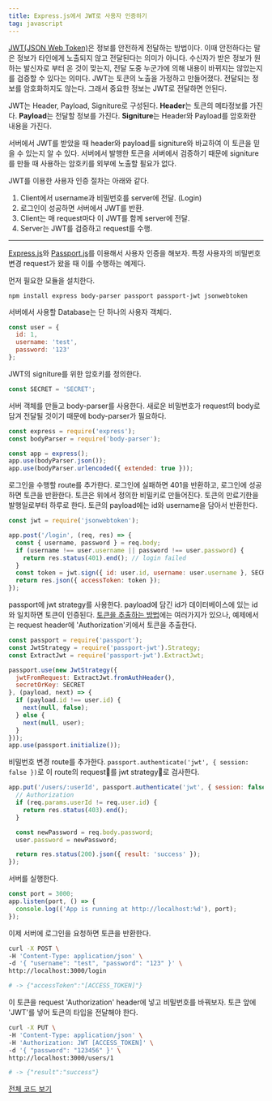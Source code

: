 ```yaml
---
title: Express.js에서 JWT로 사용자 인증하기
tag: javascript
---
```


[JWT(JSON Web Token)](https://jwt.io/introduction)은 정보를 안전하게 전달하는 방법이다. 이때 안전하다는 말은 정보가 타인에게 노출되지 않고 전달된다는 의미가 아니다. 수신자가 받은 정보가 원하는 발신자로 부터 온 것이 맞는지, 전달 도중 누군가에 의해 내용이 바뀌지는 않았는지를 검증할 수 있다는 의미다. JWT는 토큰의 노출을 가정하고 만들어졌다. 전달되는 정보를 암호화하지도 않는다. 그래서 중요한 정보는 JWT로 전달하면 안된다.

JWT는 Header, Payload, Signiture로 구성된다. **Header**는 토큰의 메타정보를 가진다. **Payload**는 전달할 정보를 가진다. **Signiture**는 Header와 Payload를 암호화한 내용을 가진다. 

서버에서 JWT를 받았을 때 header와 payload를 signiture와 바교하여 이 토큰을 믿을 수 있는지 알 수 있다. 서버에서 발행한 토큰을 서버에서 검증하기 때문에 signiture를 만들 때 사용하는 암호키를 외부에 노출할 필요가 없다.

JWT를 이용한 사용자 인증 절차는 아래와 같다.

1. Client에서 username과 비밀번호를 server에 전달. (Login)
2. 로그인이 성공하면 서버에서 JWT​를 반환.
3. Client는 매 request마다 ​이 JWT를 함께 server에 전달.
4. Server는 JWT를 검증하고 request를 수행.

---

[Express.js](https://expressjs.com/)와 [Passport.js](http://passportjs.org/)를 이용해서 사용자 인증을 해보자. 특정 사용자의 비밀번호 변경 request가 왔을 때 이를 수행하는 예제다.

먼저 필요한 모듈을 설치한다.

```
npm install express body-parser passport passport-jwt jsonwebtoken
```

서버에서 사용할 Database는 단 하나의 사용자 객체다.

```js
const user = {
  id: 1,
  username: 'test',
  password: '123'
};
```

JWT의 signiture를 위한 암호키를 정의한다. 

```js
const SECRET = 'SECRET';
```

서버 객체를 만들고 body-parser를 사용한다. 새로운 비밀번호가 request의 body로 담겨 전달될 것이기 때문에 body-parser가 필요하다.

```js
const express = require('express');
const bodyParser = require('body-parser');

const app = express();
app.use(bodyParser.json());
app.use(bodyParser.urlencoded({ extended: true }));
```

로그인을 수행할 route를 추가한다. 로그인에 실패하면 401을 반환하고, 로그인에 성공하면 토큰을 반환한다. 토큰은 위에서 정의한 비밀키로 만들어진다. 토큰의 만료기한을 발행일로부터 하루로 한다. 토큰의 payload에는 id와 username을 담아서 반환한다.

```js
const jwt = require('jsonwebtoken');

app.post('/login', (req, res) => {
  const { username, password } = req.body;
  if (username !== user.username || password !== user.password) {
    return res.status(401).end(); // login failed
  }
  const token = jwt.sign({ id: user.id, username: user.username }, SECRET, { expiresIn: '1d' });
  return res.json({ accessToken: token });
});
```

passport에 jwt strategy를 사용한다. payload에 담긴 id가 데이터베이스에 있는 id와 일치하면 토큰이 인증된다. [토큰을 추출하는 방법](https://github.com/themikenicholson/passport-jwt#extracting-the-jwt-from-the-request)에는 여러가지가 있으나, 예제에서는 request header에 'Authorization'키에서 토큰을 추출한다.

```js
const passport = require('passport');
const JwtStrategy = require('passport-jwt').Strategy;
const ExtractJwt = require('passport-jwt').ExtractJwt;

passport.use(new JwtStrategy({
  jwtFromRequest: ExtractJwt.fromAuthHeader(),
  secretOrKey: SECRET
}, (payload, next) => {
  if (payload.id !== user.id) {
    next(null, false);
  } else {
    next(null, user);
  }
}));
app.use(passport.initialize());
```

비밀번호 변경 route를 추가한다. `passport.authenticate('jwt', { session: false })`로 이 route의 request를 jwt strategy로 검사한다.

```js
app.put('/users/:userId', passport.authenticate('jwt', { session: false }), (req, res) => {
  // Authorization
  if (req.params.userId != req.user.id) {
    return res.status(403).end();
  }

  const newPassword = req.body.password;
  user.password = newPassword;

  return res.status(200).json({ result: 'success' });
});
```

서버를 실행한다.

```js
const port = 3000;
app.listen(port, () => {
  console.log(('App is running at http://localhost:%d'), port);
});
```

이제 서버에 로그인을 요청하면 토큰을 반환한다.

```sh
curl -X POST \
-H 'Content-Type: application/json' \
-d '{ "username": "test", "password": "123" }' \
http://localhost:3000/login

# -> {"accessToken":"[ACCESS_TOKEN]"}
```

이 토큰을 request 'Authorization' header에 넣고 비밀번호를 바꿔보자. 토큰 앞에 'JWT'를 넣어 토큰의 타입을 전달해야 한다.

```sh
curl -X PUT \
-H 'Content-Type: application/json' \
-H 'Authorization: JWT [ACCESS_TOKEN]' \
-d '{ "password": "123456" }' \
http://localhost:3000/users/1

# -> {"result":"success"}
```

[전체 코드 보기](https://gist.github.com/pueue/a5d57392387befdc0a79848b9e060c12)